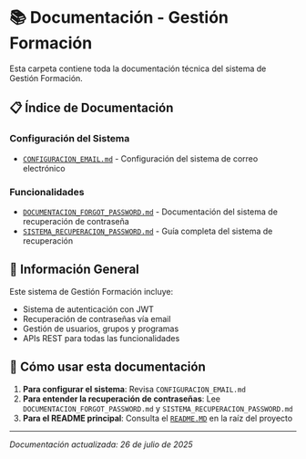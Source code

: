 # 📚 Documentación - Gestión Formación

Esta carpeta contiene toda la documentación técnica del sistema de Gestión Formación.

## 📋 Índice de Documentación

### **Configuración del Sistema**
- [`CONFIGURACION_EMAIL.md`](./CONFIGURACION_EMAIL.md) - Configuración del sistema de correo electrónico

### **Funcionalidades**
- [`DOCUMENTACION_FORGOT_PASSWORD.md`](./DOCUMENTACION_FORGOT_PASSWORD.md) - Documentación del sistema de recuperación de contraseña
- [`SISTEMA_RECUPERACION_PASSWORD.md`](./SISTEMA_RECUPERACION_PASSWORD.md) - Guía completa del sistema de recuperación

## 🚀 Información General

Este sistema de Gestión Formación incluye:
- Sistema de autenticación con JWT
- Recuperación de contraseñas vía email
- Gestión de usuarios, grupos y programas
- APIs REST para todas las funcionalidades

## 📖 Cómo usar esta documentación

1. **Para configurar el sistema**: Revisa `CONFIGURACION_EMAIL.md`
2. **Para entender la recuperación de contraseñas**: Lee `DOCUMENTACION_FORGOT_PASSWORD.md` y `SISTEMA_RECUPERACION_PASSWORD.md`
3. **Para el README principal**: Consulta el [`README.MD`](../README.MD) en la raíz del proyecto

---
*Documentación actualizada: 26 de julio de 2025*
